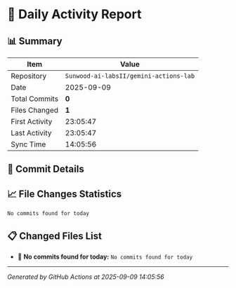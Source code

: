 # 📅 Daily Activity Report

## 📊 Summary
| Item | Value |
|------|-------|
| Repository | `Sunwood-ai-labsII/gemini-actions-lab` |
| Date | 2025-09-09 |
| Total Commits | **0** |
| Files Changed | **1** |
| First Activity | 23:05:47 |
| Last Activity | 23:05:47 |
| Sync Time | 14:05:56 |

## 📝 Commit Details

## 📈 File Changes Statistics

```diff
No commits found for today
```

## 📋 Changed Files List

- 📝 **No commits found for today:** `No commits found for today`

---
*Generated by GitHub Actions at 2025-09-09 14:05:56*
